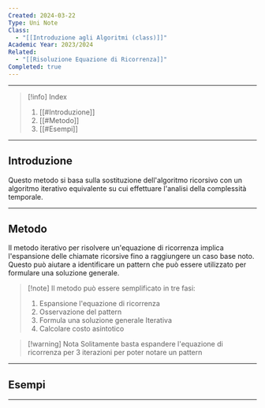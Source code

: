 ```yaml
---
Created: 2024-03-22
Type: Uni Note
Class:
  - "[[Introduzione agli Algoritmi (class)]]"
Academic Year: 2023/2024
Related:
  - "[[Risoluzione Equazione di Ricorrenza]]"
Completed: true
---
```

---

>[!info] Index
>1. [[#Introduzione]]
>2. [[#Metodo]]
>3. [[#Esempi]]

---
## Introduzione

Questo metodo si basa sulla sostituzione dell'algoritmo ricorsivo con un algoritmo iterativo equivalente su cui effettuare l'analisi della complessità temporale.

---
## Metodo 

Il metodo iterativo per risolvere un'equazione di ricorrenza implica l'espansione delle chiamate ricorsive fino a raggiungere un caso base noto. Questo può aiutare a identificare un pattern che può essere utilizzato per formulare una soluzione generale.

>[!note] Il metodo può essere semplificato in tre fasi:
>1. Espansione l'equazione di ricorrenza 
>2. Osservazione del pattern
>3. Formula una soluzione generale Iterativa
>4. Calcolare costo asintotico

>[!warning] Nota
>Solitamente basta espandere l'equazione di ricorrenza per 3 iterazioni per poter notare un pattern

---
## Esempi



---